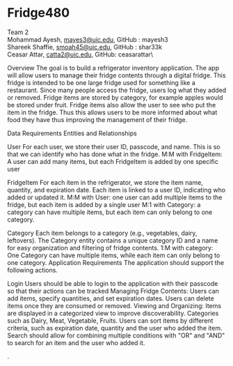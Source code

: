 # Fridge480

Team 2\
Mohammad Ayesh, mayes3@uic.edu, GitHub : mayesh3\
Shareek Shaffie, smoah45@uic.edu, GitHub : shar33k\
Ceasar Attar, catta2@uic.edu, GitHub: ceasarattar\

Overview
The goal is to build a refrigerator inventory application. The app will allow users to manage their fridge contents through a digital fridge. This fridge is intended to be one large fridge used for something like a restaurant. Since many people access the fridge, users log what they added or removed. Fridge items are stored by category, for example apples would be stored under fruit. Fridge items also allow the user to see who put the item in the fridge. Thus this allows users to be more informed about what food they have thus improving the management of their fridge.


Data Requirements
Entities and Relationships

User
For each user, we store their user ID, passcode, and name. This is so that we can identify who has done what in the fridge.
M:M with FridgeItem: A user can add many items, but each FridgeItem is added by one specific user

FridgeItem
For each item in the refrigerator, we store the item name, quantity, and expiration date. Each item is linked to a user ID, indicating who added or updated it.
M:M with User: one user can add multiple items to the fridge, but each item is added by a single user
M:1 with Category: a category can have multiple items, but each item can only belong to one category.

Category 
Each item belongs to a category (e.g., vegetables, dairy, leftovers). The Category entity contains a unique category ID and a name for easy organization and filtering of fridge contents.
1:M with category: One Category can have multiple items, while each item can only belong to one category.
Application Requirements
The application should support the following actions.


Login
Users should be able to login to the application with their passcode so that their actions can be tracked
Managing Fridge Contents:
Users can add items, specify quantities, and set expiration dates.
Users can delete items once they are consumed or removed.
Viewing and Organizing:
Items are displayed in a categorized view to improve discoverability. Categories such as Dairy, Meat, Vegetable, Fruits.
Users can sort items by different criteria, such as expiration date, quantity and the user who added the item.
Search should allow for combining multiple conditions with "OR" and "AND" to search for an item and the user who added it.











.


